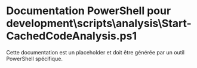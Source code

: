 # Documentation PowerShell pour development\scripts\analysis\Start-CachedCodeAnalysis.ps1

Cette documentation est un placeholder et doit être générée par un outil PowerShell spécifique.
